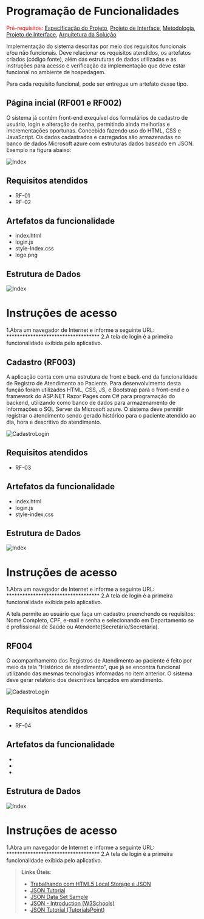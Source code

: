# Programação de Funcionalidades

<span style="color:red">Pré-requisitos: <a href="2-Especificação do Projeto.md"> Especificação do Projeto</a></span>, <a href="3-Projeto de Interface.md"> Projeto de Interface</a>, <a href="4-Metodologia.md"> Metodologia</a>, <a href="3-Projeto de Interface.md"> Projeto de Interface</a>, <a href="5-Arquitetura da Solução.md"> Arquitetura da Solução</a>

Implementação do sistema descritas por meio dos requisitos funcionais e/ou não funcionais. Deve relacionar os requisitos atendidos, os artefatos criados (código fonte), além das estruturas de dados utilizadas e as instruções para acesso e verificação da implementação que deve estar funcional no ambiente de hospedagem.

Para cada requisito funcional, pode ser entregue um artefato desse tipo.


## Página incial (RF001 e RF002)
O sistema já contém front-end exequível dos formulários de cadastro de usuário, login e alteração de senha, permitindo ainda melhorias e imcrementações oportunas. Concebido fazendo uso do HTML, CSS e JavaScript. Os dados cadastrados e carregados são armazenadas no banco de dados Microsoft azure com estruturas dados baseado em JSON. Exemplo na figura abaixo:

![Index](https://github.com/ICEI-PUC-Minas-PMV-ADS/pmv-ads-2022-1-e2-proj-int-t6-atencao_psicossocial/blob/main/docs/img/01-login.png)


## Requisitos atendidos
- RF-01
- RF-02

## Artefatos da funcionalidade
- index.html
- login.js
- style-Index.css
- logo.png

## Estrutura de Dados
![Index](https://github.com/ICEI-PUC-Minas-PMV-ADS/pmv-ads-2022-1-e2-proj-int-t6-atencao_psicossocial/blob/main/docs/img/01-login.png)

# Instruções de acesso
1.Abra um navegador de Internet e informe a seguinte URL: ***********************************
2.A tela de login é a primeira funcionalidade exibida pelo aplicativo.

## Cadastro (RF003)
A aplicação conta com uma estrutura de front e back-end da funcionalidade de Registro de Atendimento ao Paciente. Para desenvolvimento desta função foram utilizados HTML, CSS, JS, e Bootstrap para o front-end e o framework do ASP.NET Razor Pages com C# para programação do backend, utilizando como banco de dados para armazenamento de informações o SQL Server da Microsoft azure.
O sistema deve permitir registrar o atendimento sendo gerado histórico para o paciente atendido ao dia, hora e descritivo do atendimento.

![CadastroLogin](https://github.com/ICEI-PUC-Minas-PMV-ADS/pmv-ads-2022-1-e2-proj-int-t6-atencao_psicossocial/blob/main/docs/img/01-login.png)

## Requisitos atendidos
- RF-03

## Artefatos da funcionalidade
- index.html
- login.js
- style-index.css

## Estrutura de Dados
![Index](https://github.com/ICEI-PUC-Minas-PMV-ADS/pmv-ads-2022-1-e2-proj-int-t6-atencao_psicossocial/blob/main/docs/img/01-login.png)

# Instruções de acesso
1.Abra um navegador de Internet e informe a seguinte URL: ***********************************
2.A tela de login é a primeira funcionalidade exibida pelo aplicativo.

A tela permite ao usuário que faça um cadastro preenchendo os requisitos: Nome Completo, CPF, e-mail e senha e selecionando em Departamento se é profissional de Saúde ou Atendente(Secretário/Secretária).

## RF004
O acompanhamento dos Registros de Atendimento ao paciente é feito por meio da tela "Histórico de atendimento", que já se encontra funcional utilizando das mesmas tecnologias informadas no item anterior.
O sistema deve gerar relatório dos descritivos lançados em atendimento.

![CadastroLogin](https://github.com/ICEI-PUC-Minas-PMV-ADS/pmv-ads-2022-1-e2-proj-int-t6-atencao_psicossocial/blob/main/docs/img/01-login.png)

## Requisitos atendidos
- RF-04

## Artefatos da funcionalidade
- 
- 
- 

## Estrutura de Dados
![Index](https://github.com/ICEI-PUC-Minas-PMV-ADS/pmv-ads-2022-1-e2-proj-int-t6-atencao_psicossocial/blob/main/docs/img/01-login.png)

# Instruções de acesso
1.Abra um navegador de Internet e informe a seguinte URL: ***********************************
2.A tela de login é a primeira funcionalidade exibida pelo aplicativo.




> **Links Úteis**:
>
> - [Trabalhando com HTML5 Local Storage e JSON](https://www.devmedia.com.br/trabalhando-com-html5-local-storage-e-json/29045)
> - [JSON Tutorial](https://www.w3resource.com/JSON)
> - [JSON Data Set Sample](https://opensource.adobe.com/Spry/samples/data_region/JSONDataSetSample.html)
> - [JSON - Introduction (W3Schools)](https://www.w3schools.com/js/js_json_intro.asp)
> - [JSON Tutorial (TutorialsPoint)](https://www.tutorialspoint.com/json/index.htm)
